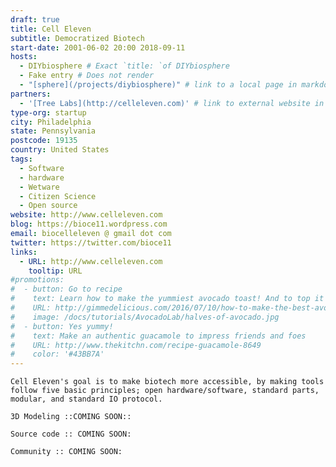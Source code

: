 ```yaml
---
draft: true
title: Cell Eleven
subtitle: Democratized Biotech
start-date: 2001-06-02 20:00 2018-09-11
hosts:
  - DIYbiosphere # Exact `title: `of DIYbiosphere
  - Fake entry # Does not render
  - "[sphere](/projects/diybiosphere)" # link to a local page in markdown link wrapped in ""
partners:
  - '[Tree Labs](http://celleleven.com)' # link to external website in markdown link wrapped in ''
type-org: startup
city: Philadelphia
state: Pennsylvania
postcode: 19135
country: United States
tags:
  - Software
  - hardware
  - Wetware
  - Citizen Science
  - Open source
website: http://www.celleleven.com  
blog: https://bioce11.wordpress.com
email: biocelleleven @ gmail dot com
twitter: https://twitter.com/bioce11
links:
  - URL: http://www.celleleven.com
    tooltip: URL
#promotions:
#  - button: Go to recipe
#    text: Learn how to make the yummiest avocado toast! And to top it off with a nice poached egg
#    URL: http://gimmedelicious.com/2016/07/10/how-to-make-the-best-avocado-toast-with-eggs/
#    image: /docs/tutorials/AvocadoLab/halves-of-avocado.jpg
#  - button: Yes yummy!
#    text: Make an authentic guacamole to impress friends and foes
#    URL: http://www.thekitchn.com/recipe-guacamole-8649
#    color: '#43BB7A'  
---
```


    Cell Eleven's goal is to make biotech more accessible, by making tools follow five basic principles; open hardware/software, standard parts, modular, and standard IO protocol.

```
3D Modeling ::COMING SOON::
```
```
Source code :: COMING SOON:
```
```
Community :: COMING SOON: 
```

